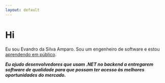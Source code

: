 ```yaml
---
layout: default
---
```

# Hi
Eu sou Evandro da Silva Amparo. Sou um engenheiro de software e estou [aprendendo em público](https://www.swyx.io/learn-in-public).

__*Eu ajudo desenvolvedores que usam .NET no backend a entregarem software de qualidade para que possam ter acesso às melhores oportunidades do mercado.*__